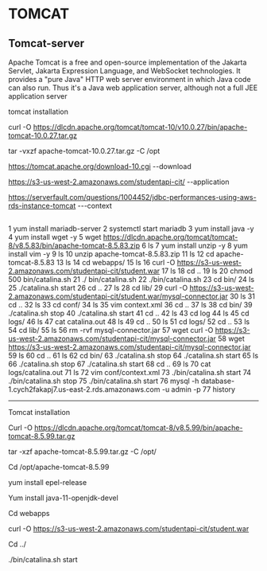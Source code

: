 # TOMCAT

## Tomcat-server 

Apache Tomcat is a free and open-source implementation of the Jakarta Servlet, Jakarta Expression Language, and WebSocket technologies. It provides a "pure Java" HTTP web server environment in which Java code can also run. Thus it's a Java web application server, although not a full JEE application server

tomcat installation

curl -O https://dlcdn.apache.org/tomcat/tomcat-10/v10.0.27/bin/apache-tomcat-10.0.27.tar.gz

tar -vxzf apache-tomcat-10.0.27.tar.gz  -C /opt

https://tomcat.apache.org/download-10.cgi --download

https://s3-us-west-2.amazonaws.com/studentapi-cit/ --application

https://serverfault.com/questions/1004452/jdbc-performances-using-aws-rds-instance-tomcat  ---context

<Resource name="jdbc/TestDB" auth="Container" type="javax.sql.DataSource"
           maxTotal="500" maxIdle="30" maxWaitMillis="1000"
           username="admin" password="rajat123" driverClassName="com.mysql.jdbc.Driver"
           url="jdbc:mysql://database-1.cych2fakapj7.us-east-2.rds.amazonaws.com:3306/studentapp"/>
-------------------------------------------------------------------------------
 1  yum install mariadb-server
    2  systemctl start mariadb
    3  yum install java -y
    4  yum install wget -y
    5  wget https://dlcdn.apache.org/tomcat/tomcat-8/v8.5.83/bin/apache-tomcat-8.5.83.zip
    6  ls
    7  yum install unzip -y
    8  yum install vim -y
    9  ls
   10  unzip apache-tomcat-8.5.83.zip
   11  ls
   12  cd apache-tomcat-8.5.83
   13  ls
   14  cd webapps/
   15  ls
   16  curl -O https://s3-us-west-2.amazonaws.com/studentapi-cit/student.war
   17  ls
   18  cd ..
   19  ls
   20  chmod 500 bin/catalina.sh
   21  ./ bin/catalina.sh
   22  ./bin/catalina.sh
   23  cd bin/
   24  ls
   25  ./catalina.sh start
   26  cd ..
   27  ls
   28  cd lib/
   29  curl -O https://s3-us-west-2.amazonaws.com/studentapi-cit/student.war/mysql-connector.jar
   30  ls
   31  cd ..
   32  ls
   33  cd conf/
   34  ls
   35  vim context.xml
   36  cd ..
   37  ls
   38  cd bin/
   39  ./catalina.sh stop
   40  ./catalina.sh start
   41  cd ..
   42  ls
   43  cd log
   44  ls
   45  cd logs/
   46  ls
   47  cat catalina.out
   48  ls
   49  cd ..
   50  ls
   51  cd logs/
   52  cd ..
   53  ls
   54  cd lib/
   55  ls
   56  rm -rvf mysql-connector.jar
   57  wget  curl -O https://s3-us-west-2.amazonaws.com/studentapi-cit/mysql-connector.jar
   58  wget https://s3-us-west-2.amazonaws.com/studentapi-cit/mysql-connector.jar
   59  ls
   60  cd ..
   61  ls
   62  cd bin/
   63  ./catalina.sh stop
   64  ./catalina.sh start
   65  ls
   66  ./catalina.sh stop
   67  ./catalina.sh start
   68  cd ..
   69  ls
   70  cat logs/catalina.out
   71  ls
   72  vim conf/context.xml
   73  ./bin/catalina.sh start
   74  ./bin/catalina.sh stop
   75  ./bin/catalina.sh start
   76  mysql -h database-1.cych2fakapj7.us-east-2.rds.amazonaws.com -u admin -p
   77  history


-----------------


Tomcat installation 

 Curl -O https://dlcdn.apache.org/tomcat/tomcat-8/v8.5.99/bin/apache-tomcat-8.5.99.tar.gz

tar -xzf apache-tomcat-8.5.99.tar.gz -C /opt/

Cd /opt/apache-tomcat-8.5.99

yum install epel-release

Yum install java-11-openjdk-devel

Cd webapps

curl -O https://s3-us-west-2.amazonaws.com/studentapi-cit/student.war

Cd ../

./bin/catalina.sh  start
